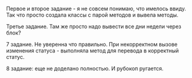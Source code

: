 Первое и второе задание - я не совсем понимаю, что имелось ввиду. Так что просто создала классы с парой методов и вывела методы.

Третье задание. Там же просто надо вывести все дни недели через блок?

7 задание. Не уверенна что правильно. При некорректном вызове изменения статуса  - выполняла метод для перевода в корректный статус.

8 задание: еще не доделано полностью. И рубокоп ругается.